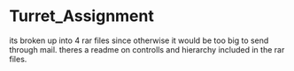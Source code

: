# Turret_Assignment

its broken up into 4 rar files since otherwise it would be too big to send through mail. theres a readme on controlls and hierarchy included in the rar files.

